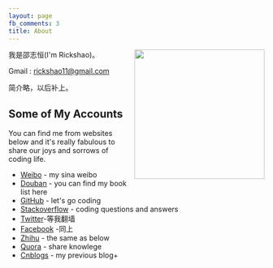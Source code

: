 ```yaml
---
layout: page
fb_comments: 3
title: About
---
```


<img src="https://avatars0.githubusercontent.com/u/7297417?s=460" width="256" height="256" align="right">



我是邵志恒(I'm Rickshao)。

Gmail : <rickshao11@gmail.com> 




简介略，以后补上。










## Some of My Accounts

You can find me from websites below and it's really fabulous to share our joys and sorrows of coding life.

+ [Weibo](http://weibo.com/u/1836229252) - my sina weibo
+ [Douban](http://www.douban.com/people/59540342/) - you can find my book list here
+ [GitHub](https://github.com/ETRick) - let's go coding
+ [Stackoverflow](http://stackoverflow.com/users/3471709/rickshao) - coding questions and answers
+ [Twitter](https://twitter.com)-等我翻墙
+ [Facebook](http://www.facebook.com) -同上
+ [Zhihu](http://www.zhihu.com/people/shao-zhi-heng) - the same as below
+ [Quora](https://www.quora.com/Rick-Shao-1) - share knowlege
+ [Cnblogs](http://www.cnblogs.com/shaozhiheng) - my previous blog+
